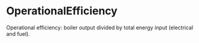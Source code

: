 OperationalEfficiency
=====================

Operational efficiency: boiler output divided by total energy input (electrical and fuel).
